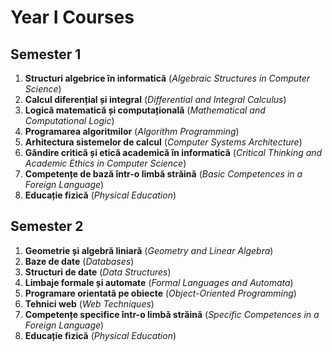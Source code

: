 # Year I Courses

## Semester 1

1. **Structuri algebrice în informatică** (*Algebraic Structures in Computer Science*)
2. **Calcul diferențial și integral** (*Differential and Integral Calculus*)
3. **Logică matematică și computațională** (*Mathematical and Computational Logic*)
4. **Programarea algoritmilor** (*Algorithm Programming*)
5. **Arhitectura sistemelor de calcul** (*Computer Systems Architecture*)
6. **Gândire critică și etică academică în informatică** (*Critical Thinking and Academic Ethics in Computer Science*)
7. **Competențe de bază într-o limbă străină** (*Basic Competences in a Foreign Language*)
8. **Educație fizică** (*Physical Education*)

## Semester 2

1. **Geometrie și algebră liniară** (*Geometry and Linear Algebra*)
2. **Baze de date** (*Databases*)
3. **Structuri de date** (*Data Structures*)
4. **Limbaje formale și automate** (*Formal Languages and Automata*)
5. **Programare orientată pe obiecte** (*Object-Oriented Programming*)
6. **Tehnici web** (*Web Techniques*)
7. **Competențe specifice într-o limbă străină** (*Specific Competences in a Foreign Language*)
8. **Educație fizică** (*Physical Education*)
